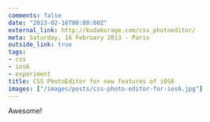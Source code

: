 ```yaml
---
comments: false
date: "2013-02-16T00:00:00Z"
external_link: http://kudakurage.com/css_photoeditor/
meta: Saturday, 16 February 2013 - Paris
outside_link: true
tags:
- css
- ios6
- experiment
title: CSS PhotoEditor for new features of iOS6
images: ["/images/posts/css-photo-editor-for-ios6.jpg"]
---
```


Awesome!
